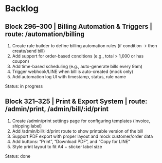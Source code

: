 # Backlog

## Block 296–300 | Billing Automation & Triggers | route: /automation/billing

1. Create rule builder to define billing automation rules (if condition → then create/send bill)
2. Add support for order-based conditions (e.g., total > 1,000 or has coupon)
3. Add time-based scheduling (e.g., auto-generate bills every 9am)
4. Trigger webhook/LINE when bill is auto-created (mock only)
5. Add automation log UI with timestamp, status, rule name

Status: in progress

## Block 321–325 | Print & Export System | route: /admin/print, /admin/bill/:id/print

1. Create /admin/print settings page for configuring templates (invoice, shipping label)
2. Add /admin/bill/:id/print route to show printable version of the bill
3. Support PDF export with proper layout and mock customer/order data
4. Add buttons: “Print”, “Download PDF”, and “Copy for LINE”
5. Style print layout to fit A4 + sticker label size

Status: done
